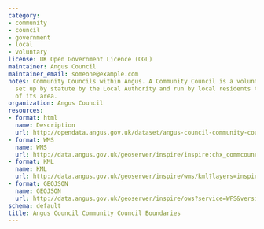 ```yaml
---
category:
- community
- council
- government
- local
- voluntary
license: UK Open Government Licence (OGL)
maintainer: Angus Council
maintainer_email: someone@example.com
notes: Community Councils within Angus. A Community Council is a voluntary organisation
  set up by statute by the Local Authority and run by local residents to act on behalf
  of its area.
organization: Angus Council
resources:
- format: html
  name: Description
  url: http://opendata.angus.gov.uk/dataset/angus-council-community-council-boundaries
- format: WMS
  name: WMS
  url: http://data.angus.gov.uk/geoserver/inspire/inspire:chx_commcouncils/wms?service=WMS&request=GetMap
- format: KML
  name: KML
  url: http://data.angus.gov.uk/geoserver/inspire/wms/kml?layers=inspire:chx_commcouncils&mode=download
- format: GEOJSON
  name: GEOJSON
  url: http://data.angus.gov.uk/geoserver/inspire/ows?service=WFS&version=1.0.0&request=GetFeature&typeName=inspire:chx_commcouncils&outputFormat=application%2Fjson&srsName=EPSG:3857
schema: default
title: Angus Council Community Council Boundaries
---
```

